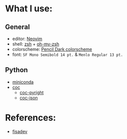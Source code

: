 # What I use: 

## General
- editor: [Neovim](https://neovim.io/)
- shell: [zsh](https://www.zsh.org/https://www.zsh.org/) + [oh-my-zsh](https://github.com/ohmyzsh/ohmyzsh)
- colorscheme: [Pencil Dark colorscheme](https://mayccoll.github.io/Gogh/)
- font: `SF Mono Semibold 14 pt.` & `Menlo Regular 13 pt.`

## Python
* [miniconda](https://docs.conda.io/en/latest/miniconda.html)
* [coc](https://github.com/neoclide/coc.nvim)
    * [coc-pyright](https://github.com/fannheyward/coc-pyright)
    * [coc-json](https://github.com/neoclide/coc-json)

# References: 
- [fisadev](https://vim.fisadev.com/)

